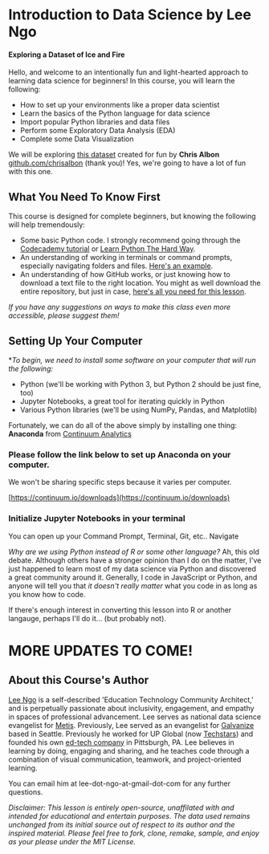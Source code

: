 # Introduction to Data Science by Lee Ngo 
#### Exploring a Dataset of Ice and Fire

Hello, and welcome to an intentionally fun and light-hearted approach to learning data science for beginners! 
In this course, you will learn the following:
* How to set up your environments like a proper data scientist
* Learn the basics of the Python language for data science
* Import popular Python libraries and data files
* Perform some Exploratory Data Analysis (EDA)
* Complete some Data Visualization

We will be exploring [this dataset](https://github.com/chrisalbon/war_of_the_five_kings_dataset) created for fun by **Chris Albon** [github.com/chrisalbon](https://github.com/chrisalbon) (thank you)! Yes, we're going to have a lot of fun with this one.

## What You Need To Know First

This course is designed for complete beginners, but knowing the following will help tremendously:
* Some basic Python code. I strongly recommend going through the [Codecademy tutorial](https://www.codecademy.com/learn/python) or [Learn Python The Hard Way](https://learnpythonthehardway.org/).
* An understanding of working in terminals or command prompts, especially navigating folders and files. [Here's an example](http://www.digitalcitizen.life/command-prompt-how-use-basic-commands).
* An understanding of how GitHub works, or just knowing how to download a text file to the right location. You might as well download the entire repository, but just in case, [here's all you need for this lesson](https://stackoverflow.com/questions/4604663/download-single-files-from-github).

*If you have any suggestions on ways to make this class even more accessible, please suggest them!*

## Setting Up Your Computer

**To begin, we need to install some software on your computer that will run the following:*
* Python (we'll be working with Python 3, but Python 2 should be just fine, too)
* Jupyter Notebooks, a great tool for iterating quickly in Python
* Various Python libraries (we'll be using NumPy, Pandas, and Matplotlib) 

Fortunately, we can do all of the above simply by installing one thing: **Anaconda** from [Continuum Analytics](https://continuum.io)

### Please follow the link below to set up Anaconda on your computer.

We won't be sharing specific steps because it varies per computer.

[https://continuum.io/downloads](https://continuum.io/downloads)

### Initialize Jupyter Notebooks in your terminal

You can open up your Command Prompt, Terminal, Git, etc.. Navigate

*Why are we using Python instead of R or some other language?*
Ah, this old debate. Although others have a stronger opinion than I do on the matter, I've just happened to learn most of my data science via Python and discovered a great community around it. Generally, I code in JavaScript or Python, and anyone will tell you that *it doesn't really matter* what you code in as long as you know how to code. 

If there's enough interest in converting this lesson into R or another langauge, perhaps I'll do it... (but probably not).

# MORE UPDATES TO COME!

## About this Course's Author

[Lee Ngo](https://about.me/leengo) is a self-described 'Education Technology Community Architect,' and is perpetually passionate about inclusivity, engagement, and empathy in spaces of professional advancement.  Lee serves as national data science evangelist for [Metis](https://thisismetis.com). Previously, Lee served as an evangelist for [Galvanize](https://galvanize.com) based in Seattle. Previously he worked for UP Global (now [Techstars](https://techstars.com)) and founded his own [ed-tech company](https://scholarhero.com) in Pittsburgh, PA. Lee believes in learning by doing, engaging and sharing, and he teaches code through a combination of visual communication, teamwork, and project-oriented learning.

You can email him at lee-dot-ngo-at-gmail-dot-com for any further questions.

*Disclaimer: This lesson is entirely open-source, unaffilated with  and intended for educational and entertain purposes. The data used remains unchanged from its initial source out of respect to its author and the inspired material. Please feel free to fork, clone, remake, sample, and enjoy as your please under the MIT License.*

